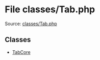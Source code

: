 File classes/Tab.php
=========

Source: [classes/Tab.php](https://github.com/PrestaShop/PrestaShop/blob/1.6.1.2/classes/Tab.php)


Classes
-------

* [TabCore](class.TabCore.md)

